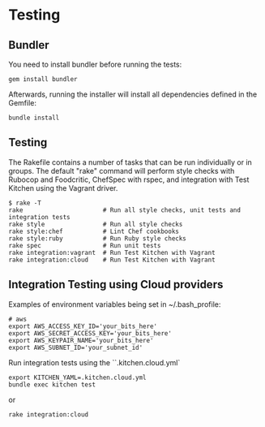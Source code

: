 Testing
=======

Bundler
-------

You need to install bundler before running the tests:

	gem install bundler

Afterwards, running the installer will install all dependencies defined in the Gemfile:

	bundle install

Testing
-------
The Rakefile contains a number of tasks that can be run individually or in groups. The default "rake" command will perform style
checks with Rubocop and Foodcritic, ChefSpec with rspec, and integration with Test Kitchen using the Vagrant driver.

	$ rake -T
	rake                      # Run all style checks, unit tests and integration tests
	rake style                # Run all style checks
	rake style:chef           # Lint Chef cookbooks
	rake style:ruby           # Run Ruby style checks
	rake spec                 # Run unit tests
	rake integration:vagrant  # Run Test Kitchen with Vagrant
	rake integration:cloud    # Run Test Kitchen with Vagrant

Integration Testing using Cloud providers
---
Examples of environment variables being set in ~/.bash_profile:

	# aws
	export AWS_ACCESS_KEY_ID='your_bits_here'
	export AWS_SECRET_ACCESS_KEY='your_bits_here'
	export AWS_KEYPAIR_NAME='your_bits_here'
	export AWS_SUBNET_ID='your_subnet_id'

Run integration tests using the ``.kitchen.cloud.yml`

	export KITCHEN_YAML=.kitchen.cloud.yml
	bundle exec kitchen test

or

	rake integration:cloud

